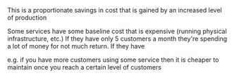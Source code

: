 This is a proportionate savings in cost that is gained by an increased level of production

Some services have some baseline cost that is expensive (running physical infrastructure, etc.)
If they have only 5 customers a month they're spending a lot of money for not much return.
If they have 

e.g. if you have more customers using some service then it is cheaper to maintain once you reach a certain level of customers